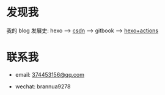 # 发现我

我的 blog 发展史: hexo --> [csdn](https://blog.csdn.net/Brannua/) --> gitbook --> [hexo+actions](https://brannua.github.io/)

# 联系我

- email: 374453156@qq.com

- wechat: brannua9278

